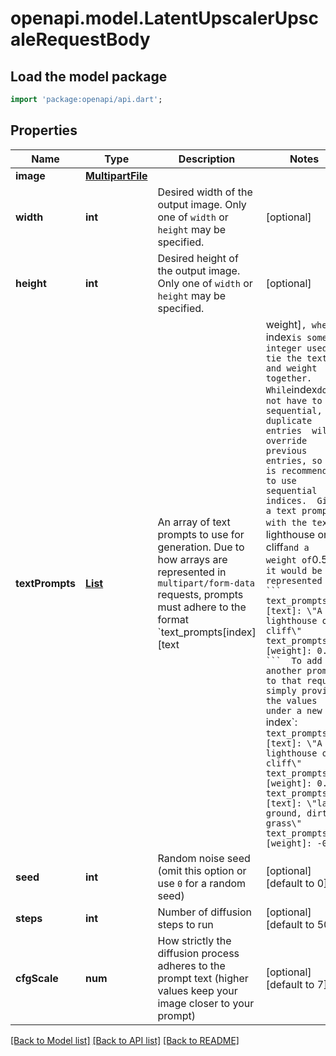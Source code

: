 # openapi.model.LatentUpscalerUpscaleRequestBody

## Load the model package
```dart
import 'package:openapi/api.dart';
```

## Properties
Name | Type | Description | Notes
------------ | ------------- | ------------- | -------------
**image** | [**MultipartFile**](MultipartFile.md) |  | 
**width** | **int** | Desired width of the output image.  Only one of `width` or `height` may be specified. | [optional] 
**height** | **int** | Desired height of the output image.  Only one of `width` or `height` may be specified. | [optional] 
**textPrompts** | [**List<TextPrompt>**](TextPrompt.md) | An array of text prompts to use for generation.  Due to how arrays are represented in `multipart/form-data` requests, prompts must adhere to the format `text_prompts[index][text|weight]`, where `index` is some integer used to tie the text and weight together.  While `index` does not have to be sequential, duplicate entries  will override previous entries, so it is recommended to use sequential indices.  Given a text prompt with the text `A lighthouse on a cliff` and a weight of `0.5`, it would be represented as: ``` text_prompts[0][text]: \"A lighthouse on a cliff\" text_prompts[0][weight]: 0.5 ```  To add another prompt to that request simply provide the values under a new `index`:  ``` text_prompts[0][text]: \"A lighthouse on a cliff\" text_prompts[0][weight]: 0.5 text_prompts[1][text]: \"land, ground, dirt, grass\" text_prompts[1][weight]: -0.9 ``` | [optional] [default to const []]
**seed** | **int** | Random noise seed (omit this option or use `0` for a random seed) | [optional] [default to 0]
**steps** | **int** | Number of diffusion steps to run | [optional] [default to 50]
**cfgScale** | **num** | How strictly the diffusion process adheres to the prompt text (higher values keep your image closer to your prompt) | [optional] [default to 7]

[[Back to Model list]](../README.md#documentation-for-models) [[Back to API list]](../README.md#documentation-for-api-endpoints) [[Back to README]](../README.md)


